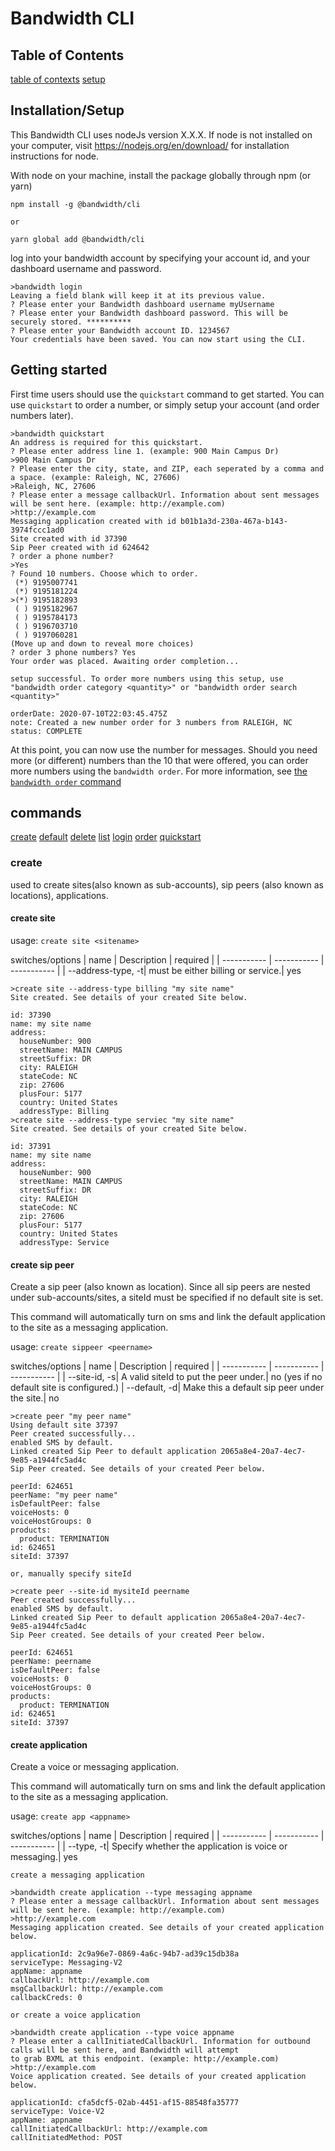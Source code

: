 # Bandwidth CLI
## Table of Contents
[table of contexts](#table-of-contents)
[setup](#installationsetup)

## Installation/Setup
This Bandwidth CLI uses nodeJs version X.X.X. If node is not installed on your computer, visit https://nodejs.org/en/download/ for installation instructions for node.

With node on your machine, install the package globally through npm (or yarn)
```
npm install -g @bandwidth/cli

or

yarn global add @bandwidth/cli
```

log into your bandwidth account by specifying your account id, and your dashboard username and password.


```
>bandwidth login
Leaving a field blank will keep it at its previous value.
? Please enter your Bandwidth dashboard username myUsername
? Please enter your Bandwidth dashboard password. This will be securely stored. **********
? Please enter your Bandwidth account ID. 1234567
Your credentials have been saved. You can now start using the CLI.
```

## Getting started
First time users should use the `quickstart` command to get started. You can use `quickstart` to order a number, or
simply setup your account (and order numbers later).

```
>bandwidth quickstart
An address is required for this quickstart.
? Please enter address line 1. (example: 900 Main Campus Dr)
>900 Main Campus Dr
? Please enter the city, state, and ZIP, each seperated by a comma and a space. (example: Raleigh, NC, 27606)
>Raleigh, NC, 27606
? Please enter a message callbackUrl. Information about sent messages will be sent here. (example: http://example.com)
>http://example.com
Messaging application created with id b01b1a3d-230a-467a-b143-3974fccc1ad0
Site created with id 37390
Sip Peer created with id 624642
? order a phone number?
>Yes
? Found 10 numbers. Choose which to order.
 (*) 9195007741
 (*) 9195181224
>(*) 9195182893
 ( ) 9195182967
 ( ) 9195784173
 ( ) 9196703710
 ( ) 9197060281
(Move up and down to reveal more choices)
? order 3 phone numbers? Yes
Your order was placed. Awaiting order completion...

setup successful. To order more numbers using this setup, use "bandwidth order category <quantity>" or "bandwidth order search <quantity>"

orderDate: 2020-07-10T22:03:45.475Z
note: Created a new number order for 3 numbers from RALEIGH, NC
status: COMPLETE
```
At this point, you can now use the number for messages. Should you need more (or different) numbers than
the 10 that were offered, you can order more numbers using the `bandwidth order`. For more information, see
[the `bandwidth order` command](#order)

## commands
[create](#create) [default](#default) [delete](#delete) [list](#list) [login](#login) [order](#order) [quickstart](#quickstart)

### create
used to create sites(also known as sub-accounts), sip peers (also known as locations), applications.
<!---FIXME: addressType should be address-type -->
#### create site

usage: `create site <sitename>`


switches/options
| name      | Description | required |
| ----------- | ----------- | ----------- |
| --address-type, -t| must be either billing or service.| yes

```
>create site --address-type billing "my site name"
Site created. See details of your created Site below.

id: 37390
name: my site name
address:
  houseNumber: 900
  streetName: MAIN CAMPUS
  streetSuffix: DR
  city: RALEIGH
  stateCode: NC
  zip: 27606
  plusFour: 5177
  country: United States
  addressType: Billing
>create site --address-type serviec "my site name"
Site created. See details of your created Site below.

id: 37391
name: my site name
address:
  houseNumber: 900
  streetName: MAIN CAMPUS
  streetSuffix: DR
  city: RALEIGH
  stateCode: NC
  zip: 27606
  plusFour: 5177
  country: United States
  addressType: Service
```

#### create sip peer
Create a sip peer (also known as location). Since all sip peers are nested under sub-accounts/sites,
a siteId must be specified if no default site is set.

This command will automatically turn on sms and link the default application to the site as a messaging application.  

usage: `create sippeer <peername>`


switches/options
| name      | Description | required |
| ----------- | ----------- | ----------- |
| --site-id, -s| A valid siteId to put the peer under.| no (yes if no default site is configured.)
| --default, -d| Make this a default sip peer under the site.| no

```
>create peer "my peer name"
Using default site 37397
Peer created successfully...
enabled SMS by default.
Linked created Sip Peer to default application 2065a8e4-20a7-4ec7-9e85-a1944fc5ad4c
Sip Peer created. See details of your created Peer below.

peerId: 624651
peerName: "my peer name"
isDefaultPeer: false
voiceHosts: 0
voiceHostGroups: 0
products:
  product: TERMINATION
id: 624651
siteId: 37397

or, manually specify siteId

>create peer --site-id mysiteId peername
Peer created successfully...
enabled SMS by default.
Linked created Sip Peer to default application 2065a8e4-20a7-4ec7-9e85-a1944fc5ad4c
Sip Peer created. See details of your created Peer below.

peerId: 624651
peerName: peername
isDefaultPeer: false
voiceHosts: 0
voiceHostGroups: 0
products:
  product: TERMINATION
id: 624651
siteId: 37397
```

#### create application
Create a voice or messaging application.

This command will automatically turn on sms and link the default application to the site as a messaging application.  

usage: `create app <appname>`


switches/options
| name      | Description | required |
| ----------- | ----------- | ----------- |
| --type, -t| Specify whether the application is voice or messaging.| yes

```
create a messaging application

>bandwidth create application --type messaging appname
? Please enter a message callbackUrl. Information about sent messages will be sent here. (example: http://example.com)
>http://example.com
Messaging application created. See details of your created application below.

applicationId: 2c9a96e7-0869-4a6c-94b7-ad39c15db38a
serviceType: Messaging-V2
appName: appname
callbackUrl: http://example.com
msgCallbackUrl: http://example.com
callbackCreds: 0

or create a voice application

>bandwidth create application --type voice appname
? Please enter a callInitiatedCallbackUrl. Information for outbound calls will be sent here, and Bandwidth will attempt
to grab BXML at this endpoint. (example: http://example.com)
>http://example.com
Voice application created. See details of your created application below.

applicationId: cfa5dcf5-02ab-4451-af15-88548fa35777
serviceType: Voice-V2
appName: appname
callInitiatedCallbackUrl: http://example.com
callInitiatedMethod: POST

```
